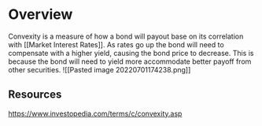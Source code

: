 # Overview
Convexity is a measure of how a bond will payout base on its correlation with [[Market Interest Rates]]. As rates go up the bond will need to compensate with a higher yield, causing the bond price to decrease. This is because the bond will need to yield more accommodate better payoff from other securities.
![[Pasted image 20220701174238.png]]

## Resources
https://www.investopedia.com/terms/c/convexity.asp